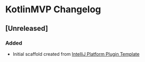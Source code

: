 <!-- Keep a Changelog guide -> https://keepachangelog.com -->

# KotlinMVP Changelog

## [Unreleased]
### Added
- Initial scaffold created from [IntelliJ Platform Plugin Template](https://github.com/JetBrains/intellij-platform-plugin-template)
